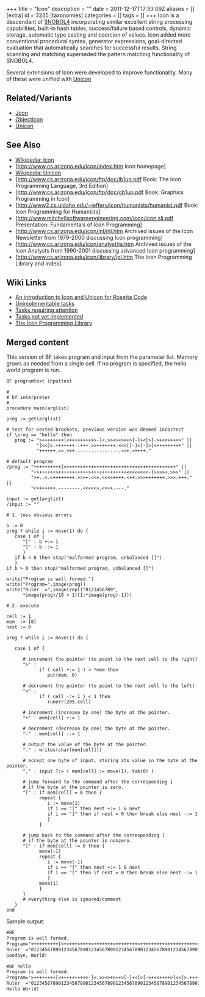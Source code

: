 +++
title = "Icon"
description = ""
date = 2011-12-17T17:33:09Z
aliases = []
[extra]
id = 3235
[taxonomies]
categories = []
tags = []
+++
Icon is a descendant of [SNOBOL4](https://rosettacode.org/wiki/SNOBOL4) incorporating similar excellent string processing capabilities, built-in hash tables, success/failure based controls, dynamic storage, automatic type casting and coercion of values.  Icon added more conventional procedural syntax, generator expressions, goal-directed evaluation that automatically searches for successful results.  String scanning and matching superseded the pattern matching functionality of SNOBOL4.

Several extensions of Icon were developed to improve functionality.  Many of these were unified with [Unicon](https://rosettacode.org/wiki/Unicon)

## Related/Variants
* [Jcon](https://rosettacode.org/wiki/Jcon)
* [ObjectIcon](https://rosettacode.org/wiki/ObjectIcon)
* [Unicon](https://rosettacode.org/wiki/Unicon)

## See Also
* [Wikipedia: Icon](https://en.wikipedia.org/wiki/Icon_(programming_language))
* [http://www.cs.arizona.edu/icon/index.htm Icon homepage]
* [Wikipedia: Unicon](https://en.wikipedia.org/wiki/Unicon_(programming_language))
* [http://www.cs.arizona.edu/icon/ftp/doc/lb1up.pdf Book: The Icon Programming Language, 3rd Edition]
* [http://www.cs.arizona.edu/icon/ftp/doc/gb1up.pdf Book: Graphics Programming in Icon]
* [http://www2.cs.uidaho.edu/~jeffery/icon/humanists/humanist.pdf Book: Icon Programming for Humanists]
* [http://www.mitchellsoftwareengineering.com/icon/icon.sli.pdf Presentation: Fundamentals of Icon Programming]
* [http://www.cs.arizona.edu/icon/inl/inl.htm Archived issues of the Icon Newsletter from 1979-2000 discussing Icon programming]
* [http://www.cs.arizona.edu/icon/analyst/ia.htm Archived issues of the Icon Analysts from 1990-2001 discussing advanced Icon programming]
* [http://www.cs.arizona.edu/icon/library/ipl.htm The Icon Programming Library and index]

## Wiki Links
* [An introduction to Icon and Unicon for Rosetta Code](https://rosettacode.org/wiki/Icon%2BUnicon/Intro)
* [Unimplementable tasks](https://rosettacode.org/wiki/:Category:Icon/Omit)
* [Tasks requiring attention](https://rosettacode.org/wiki/:Category:Icon_examples_needing_attention)
* [Tasks not yet implemented](https://rosettacode.org/wiki/Reports:Tasks_not_implemented_in_Icon)
* [The Icon Programming Library](https://rosettacode.org/wiki/:Category:Icon_Programming_Library)


## Merged content



This version of BF takes program and input from the parameter list.
Memory grows as needed from a single cell.
If no program is specified, the hello world program is run.

```txt
BF programtext inputtext
```



```Icon
#
# bf interpreter
#
procedure main(arglist)

prog := get(arglist)

# test for nested brackets, previous version was deemed incorrect
if \prog == "hello" then
   prog := ">++++++++[<+++++++++>-]<.>>+>+>++>[-]+<[>[->+<<++++>" ||
           "]<<]>.+++++++..+++.>>+++++++.<<<[[-]<[-]>]<+++++++++" ||
           "++++++.>>.+++.------.--------.>>+.>++++."

# default program
/prog := "++++++++++[>+>+++>++++>+++++++>++++++++>+++++++++>++" ||
         "++++++++>+++++++++++>++++++++++++<<<<<<<<<-]>>>>+.>>>" ||
         ">+..<.<++++++++.>>>+.<<+.<<<<++++.<++.>>>+++++++.>>>.+++." ||
         "<+++++++.--------.<<<<<+.<+++.---."

input := get(arglist)
/input := ""

# 1. toss obvious errors

b := 0
prog ? while i := move(1) do {
   case i of {
      "[" : b +:= 1
      "]" : b -:= 1
      }
   if b < 0 then stop("malformed program, unbalanced []")
   }
if b > 0 then stop("malformed program, unbalanced []")

write("Program is well formed.")
write("Program=",image(prog))
write("Ruler  =",image(repl("0123456789",
      *image(prog)/10 + 1)[1:*image(prog)-1]))

# 2. execute

cell := 1
mem  := [0]
nest := 0

prog ? while i := move(1) do {

   case i of {

      # increment the pointer (to point to the next cell to the right)
      ">" :
            if ( cell +:= 1 ) > *mem then
               put(mem, 0)

      # decrement the pointer (to point to the next cell to the left)
      "<" :
            if ( cell -:= 1 ) < 1 then
               runerr(205,cell)

      # increment (increase by one) the byte at the pointer.
      "+" : mem[cell] +:= 1

      # decrement (decrease by one) the byte at the pointer.
      "-" : mem[cell] -:= 1

      # output the value of the byte at the pointer.
      "." : writes(char(mem[cell]))

      # accept one byte of input, storing its value in the byte at the pointer.
      "," : input ?:= ( mem[cell] := move(1), tab(0) )

      # jump forward to the command after the corresponding ]
      # if the byte at the pointer is zero.
      "[" : if mem[cell] = 0 then {
            repeat {
               i := move(1)
               if i == "[" then nest +:= 1 & next
               if i == "]" then if nest = 0 then break else nest -:= 1
               }
            }

      # jump back to the command after the corresponding [
      # if the byte at the pointer is nonzero.
      "]" : if mem[cell] ~= 0 then {
            move(-1)
            repeat {
               i := move(-1)
               if i == "]" then nest +:= 1 & next
               if i == "[" then if nest = 0 then break else nest -:= 1
               }
            move(1)
            }
      }
      # everything else is ignored/comment
   }
end
```


Sample output:

```txt
#BF
Program is well formed.
Program="++++++++++[>+>+++>++++>+++++++>++++++++>+++++++++>++++++++++>+++++++++++>++++++++++++<<<<<<<<<-]>>>>+.>>>>+..<.<++++++++.>>>+.<<+.<<<<++++.<++.>>>+++++++.>>>.+++.<+++++++.--------.<<<<<+.<+++.---."
Ruler  ="0123456789012345678901234567890123456789012345678901234567890123456789012345678901234567890123456789012345678901234567890123456789012345678901234567890123456789012345678901234567890123456789012345"
Goodbye, World!

#BF hello
Program is well formed.
Program=">++++++++[<+++++++++>-]<.>>+>+>++>[-]+<[>[->+<<++++>]<<]>.+++++++..+++.>>+++++++.<<<[[-]<[-]>]<+++++++++++++++.>>.+++.------.--------.>>+.>++++."
Ruler  ="012345678901234567890123456789012345678901234567890123456789012345678901234567890123456789012345678901234567890123456789012345678901234567890123"
Hello World!

```


